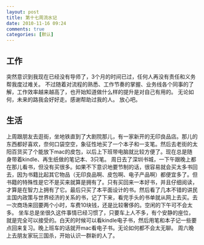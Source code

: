 ```yaml
---
layout: post
title: 第十七周流水记
date: 2010-11-16 09:24
comments: true
categories: [默认]
---
```

<!-- p.p1 {margin: 0.0px 0.0px 12.0px 21.2px; text-indent: -21.3px; font: 14.0px 'Gill Sans'} p.p2 {margin: 0.0px 0.0px 12.0px 0.0px; text-indent: 21.2px; font: 12.0px 'Gill Sans Light'} span.s1 {letter-spacing: 0.0px} -->
<h2>工作</h2>
突然意识到我现在已经没有导师了，3个月的时间已过，任何人再没有责任和义务帮我度过难关。
不过随着对流程的熟悉、工作节奏的掌握、业务线各个同事的了解，工作效率越来越高了，也开始知道做什么样的提升是对自己有用的。
无论如何，未来的路我会好好走。感谢帮助过我的人。
放心吧。
<h2>生活</h2>
上周跟朋友去逛街，坐地铁直到了大剧院那儿，有一家新开的无印良品店。那儿的东西都好喜欢，奈何口袋空空，象征性地买了一个本子和一支笔。然后去老街的太阳百货买了个能放下mac的皮包，以后上下班带电脑就比较方便了。现在总是随身带着kindle、再生纸做的笔记本、3只笔。
周日去了深圳书城，一下午跟晚上都在那儿看书，但没有买很多。如果不下意识地要节制的话，很容易就会买太多书回去，因为书籍比起其它物品（无印良品啊、皮包啊、电子产品啊）都便宜多了。但书籍的特殊性是它不是买来就算是拥有了。只有买回来一本好书，并且仔细阅读，才算是在智力上拥有了它。最后只买了本平面设计的书。然后看了几本不错的讲民主国内政策与世界经济的关系的书，记了下来，看完手头的书单就从网上去买。去一次商场来回要两个小时，车费10块钱，还是比较奢侈的。空闲的下午可不会太多。
坐车总是坐很久这件事情已经习惯了，只要车上人不多，有个安静的座位，就是完全可以接受的。白天的时候可以看kindle电子书，然后用笔和本子记一些要点回来复习。晚上班车的话就开mac看电子书。无论如何都不会太无聊。
周六晚上去朋友家玩三国杀，开始认识一群新的人了。
